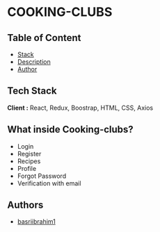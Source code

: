 # COOKING-CLUBS




## Table of Content

 - [Stack](https://awesomeopensource.com/project/elangosundar/awesome-README-templates)
 - [Description](https://github.com/matiassingers/awesome-readme)
 - [Author](https://bulldogjob.com/news/449-how-to-write-a-good-readme-for-your-github-project)




## Tech Stack

**Client :** React, Redux, Boostrap, HTML, CSS, Axios




## What inside Cooking-clubs?

- Login
- Register
- Recipes
- Profile
- Forgot Password
- Verification with email

## Authors

- [basriibrahim1](https://www.github.com/basriibrahim1)

